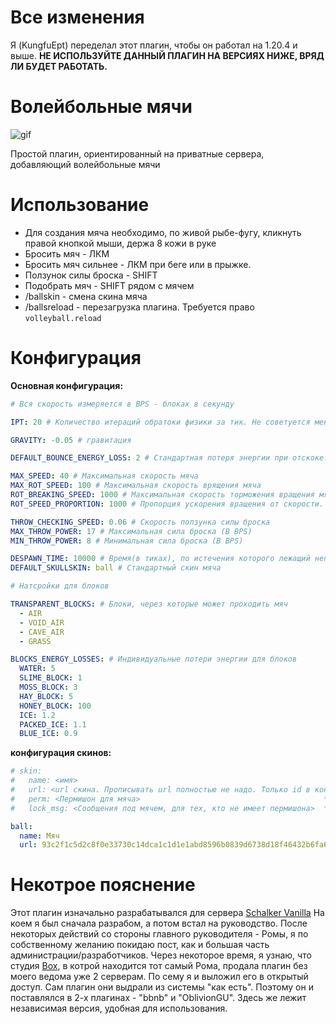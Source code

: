 # Все изменения
Я (KungfuEpt) переделал этот плагин, чтобы он работал на 1.20.4 и выше. **НЕ ИСПОЛЬЗУЙТЕ ДАННЫЙ ПЛАГИН НА ВЕРСИЯХ НИЖЕ, ВРЯД ЛИ БУДЕТ РАБОТАТЬ.**


# Волейбольные мячи

![gif](volleyball.gif)

Простой плагин, ориентированный на приватные сервера, добавляющий волейбольные мячи

# Использование
* Для создания мяча необходимо, по живой рыбе-фугу, кликнуть правой кнопкой мыши, держа 8 кожи в руке
* Бросить мяч - ЛКМ
* Бросить мяч сильнее - ЛКМ при беге или в прыжке.
* Ползунок силы броска - SHIFT
* Подобрать мяч - SHIFT рядом с мячем
* /ballskin - смена скина мяча
* /ballsreload - перезагрузка плагина. Требуется право `volleyball.reload`

# Конфигурация

**Основная конфигурация:**
```yaml
# Вся скорость измеряется в BPS - блоках в секунду

IPT: 20 # Количество итераций обратоки физики за тик. Не советуется менять

GRAVITY: -0.05 # гравитация

DEFAULT_BOUNCE_ENERGY_LOSS: 2 # Стандартная потеря энергии при отскоке. Energy / DEFAULT_BOUNCE_ENERGY_LOSS

MAX_SPEED: 40 # Максимальная скорость мяча
MAX_ROT_SPEED: 100 # Максимальная скорость врящения мяча
ROT_BREAKING_SPEED: 1000 # Максимальная скорость торможения вращения мяча
ROT_SPEED_PROPORTION: 1000 # Пропорция ускорения вращения от скорости. При отскоке мяча

THROW_CHECKING_SPEED: 0.06 # Скорость ползунка силы броска
MAX_THROW_POWER: 17 # Максимальная сила броска (В BPS)
MIN_THROW_POWER: 8 # Минимальная сила броска (В BPS)

DESPAWN_TIME: 10000 # Время(в тиках), по истечения которого лежащий неподвижно мяч будет дропнут
DEFAULT_SKULLSKIN: ball # Стандартный скин мяча

# Натсройки для блоков

TRANSPARENT_BLOCKS: # Блоки, через которые может проходить мяч
  - AIR
  - VOID_AIR
  - CAVE_AIR
  - GRASS

BLOCKS_ENERGY_LOSSES: # Индивидуальные потери энергии для блоков
  WATER: 5
  SLIME_BLOCK: 1
  MOSS_BLOCK: 3
  HAY_BLOCK: 5
  HONEY_BLOCK: 100
  ICE: 1.2
  PACKED_ICE: 1.1
  BLUE_ICE: 0.9
```

**конфигурация скинов:**

```yaml
# skin:
#   name: <имя>
#   url: <url скина. Прописывать url полностью не надо. Только id в конце url>
#   perm: <Пермишон для мяча>                                         *Опционально
#   lock_msg: <Сообщения под мячем, для тех, кто не имеет пермишона>  *Опционально

ball:
  name: Мяч
  url: 93c2f1c5d2c8f0e33730c14dca1c1d1e1abd8596b0839d6738d18f46432b6fa6
```

# Некотрое пояснение
Этот плагин изначально разрабатывался для сервера [Schalker Vanilla](https://schalker.ru/) На коем я был сначала разрабом, а потом встал на руководство.
После некоторых действий со стороны главного руководителя - Ромы, я по собственному желанию покидаю пост, как и большая часть администрации/разработчиков.
Через некоторое время, я узнаю, что студия [Box](https://vk.com/boxbuild), в котрой находится тот самый Рома, продала плагин без моего ведома уже 2 серверам.
По сему я и выложил его в открытый доступ.
Сам плагин они выдрали из системы "как есть". Поэтому он и поставлялся в 2-х плагинах - "bbnb" и "OblivionGU".
Здесь же лежит независимая версия, удобная для использования.
